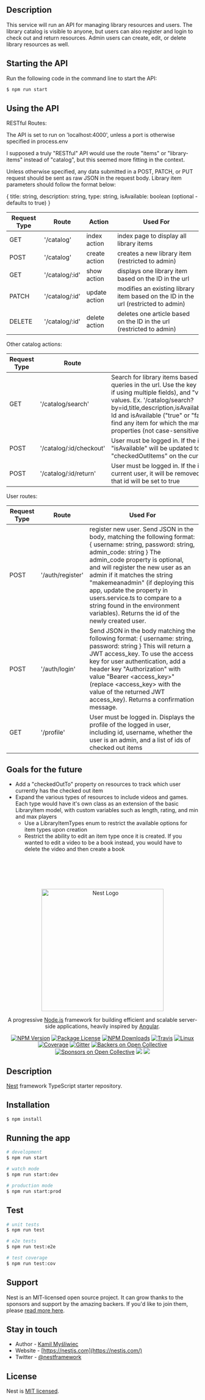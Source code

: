 ## Description

This service will run an API for managing library resources and users. The library catalog is visible to anyone, but users can also register and login to check out and return resources. Admin users can create, edit, or delete library resources as well.

## Starting the API

Run the following code in the command line to start the API:

```bash
$ npm run start
```

## Using the API

RESTful Routes:

The API is set to run on 'localhost:4000', unless a port is otherwise specified in process.env

I supposed a truly "RESTful" API would use the route "items" or "library-items" instead of "catalog", but this seemed more fitting in the context.

Unless otherwise specified, any data submitted in a POST, PATCH, or PUT request should be sent as raw JSON in the request body. Library item parameters should follow the format below:

{
  title: string,
  description: string,
  type: string,
  isAvailable: boolean (optional - defaults to true)
}

Request Type | Route | Action | Used For
-------------|-------|--------|---------
GET | '/catalog' | index action | index page to display all library items
POST | '/catalog' | create action | creates a new library item (restricted to admin)
GET | '/catalog/:id' | show action | displays one library item based on the ID in the url
PATCH | '/catalog/:id' | update action | modifies an existing library item based on the ID in the url (restricted to admin)
DELETE | '/catalog/:id' | delete action | deletes one article based on the ID in the url (restricted to admin)

Other catalog actions:

Request Type | Route | Used For
-------------|-------|---------
GET | '/catalog/search' | Search for library items based on matching properties. Search parameters should be sent as queries in the url. Use the key "by" to indicate which fields to search by (comma-separated if using multiple fields), and "value" to enter a comma-separated list of corrosponding values. Ex. '/catalog/search?by=id,title,description,isAvailable&value=idValue,titleValue,descriptionValue,isAvailableValue'. Id and isAvailable ("true" or "false") must match exactly. Title and description queries will find any item for which the matching string appears somewhere in it's title or description properties (not case-sensitive)
POST | '/catalog/:id/checkout' | User must be logged in. If the item matching the ID in the url is available, the item property "isAvailable" will be updated to false, and the item id will be added to the property "checkedOutItems" on the current user, and a confirmation message will be returned
POST | '/catalog/:id/return' | User must be logged in. If the item id is found in the "checkedOutItems" property of the current user, it will be removed, and the "isAvailable" property of the library item matching that id will be set to true

User routes:

Request Type | Route | Used For
-------------|-------|---------
POST | '/auth/register' | register new user. Send JSON in the body, matching the following format: { username: string, password: string, admin_code: string }  The admin_code property is optional, and will register the new user as an admin if it matches the string "makemeanadmin" (if deploying this app, update the property in users.service.ts to compare to a string found in the environment variables). Returns the id of the newly created user.
POST | '/auth/login' | Send JSON in the body matching the following format: { username: string, password: string } This will return a JWT access_key. To use the access key for user authentication, add a header key "Authorization" with value "Bearer &lt;access_key&gt;" (replace &lt;access_key&gt; with the value of the returned JWT access_key). Returns a confirmation message.
GET | '/profile' | User must be logged in. Displays the profile of the logged in user, including id, username, whether the user is an admin, and a list of ids of checked out items



## Goals for the future

- Add a "checkedOutTo" property on resources to track which user currently has the checked out item
- Expand the various types of resources to include videos and games. Each type would have it's own class as an extension of the basic LibraryItem model, with custom variables such as length, rating, and min and max players
  - Use a LibraryItemTypes enum to restrict the available options for item types upon creation
  - Restrict the ability to edit an item type once it is created. If you wanted to edit a video to be a book instead, you would have to delete the video and then create a book

<br><br><br><br>



<p align="center">
  <a href="http://nestjs.com/" target="blank"><img src="https://nestjs.com/img/logo_text.svg" width="320" alt="Nest Logo" /></a>
</p>

[travis-image]: https://api.travis-ci.org/nestjs/nest.svg?branch=master
[travis-url]: https://travis-ci.org/nestjs/nest
[linux-image]: https://img.shields.io/travis/nestjs/nest/master.svg?label=linux
[linux-url]: https://travis-ci.org/nestjs/nest
  
  <p align="center">A progressive <a href="http://nodejs.org" target="blank">Node.js</a> framework for building efficient and scalable server-side applications, heavily inspired by <a href="https://angular.io" target="blank">Angular</a>.</p>
    <p align="center">
<a href="https://www.npmjs.com/~nestjscore"><img src="https://img.shields.io/npm/v/@nestjs/core.svg" alt="NPM Version" /></a>
<a href="https://www.npmjs.com/~nestjscore"><img src="https://img.shields.io/npm/l/@nestjs/core.svg" alt="Package License" /></a>
<a href="https://www.npmjs.com/~nestjscore"><img src="https://img.shields.io/npm/dm/@nestjs/core.svg" alt="NPM Downloads" /></a>
<a href="https://travis-ci.org/nestjs/nest"><img src="https://api.travis-ci.org/nestjs/nest.svg?branch=master" alt="Travis" /></a>
<a href="https://travis-ci.org/nestjs/nest"><img src="https://img.shields.io/travis/nestjs/nest/master.svg?label=linux" alt="Linux" /></a>
<a href="https://coveralls.io/github/nestjs/nest?branch=master"><img src="https://coveralls.io/repos/github/nestjs/nest/badge.svg?branch=master#5" alt="Coverage" /></a>
<a href="https://gitter.im/nestjs/nestjs?utm_source=badge&utm_medium=badge&utm_campaign=pr-badge&utm_content=body_badge"><img src="https://badges.gitter.im/nestjs/nestjs.svg" alt="Gitter" /></a>
<a href="https://opencollective.com/nest#backer"><img src="https://opencollective.com/nest/backers/badge.svg" alt="Backers on Open Collective" /></a>
<a href="https://opencollective.com/nest#sponsor"><img src="https://opencollective.com/nest/sponsors/badge.svg" alt="Sponsors on Open Collective" /></a>
  <a href="https://paypal.me/kamilmysliwiec"><img src="https://img.shields.io/badge/Donate-PayPal-dc3d53.svg"/></a>
  <a href="https://twitter.com/nestframework"><img src="https://img.shields.io/twitter/follow/nestframework.svg?style=social&label=Follow"></a>
</p>
  <!--[![Backers on Open Collective](https://opencollective.com/nest/backers/badge.svg)](https://opencollective.com/nest#backer)
  [![Sponsors on Open Collective](https://opencollective.com/nest/sponsors/badge.svg)](https://opencollective.com/nest#sponsor)-->

## Description

[Nest](https://github.com/nestjs/nest) framework TypeScript starter repository.

## Installation

```bash
$ npm install
```

## Running the app

```bash
# development
$ npm run start

# watch mode
$ npm run start:dev

# production mode
$ npm run start:prod
```

## Test

```bash
# unit tests
$ npm run test

# e2e tests
$ npm run test:e2e

# test coverage
$ npm run test:cov
```

## Support

Nest is an MIT-licensed open source project. It can grow thanks to the sponsors and support by the amazing backers. If you'd like to join them, please [read more here](https://docs.nestjs.com/support).

## Stay in touch

- Author - [Kamil Myśliwiec](https://kamilmysliwiec.com)
- Website - [https://nestjs.com](https://nestjs.com/)
- Twitter - [@nestframework](https://twitter.com/nestframework)

## License

  Nest is [MIT licensed](LICENSE).
